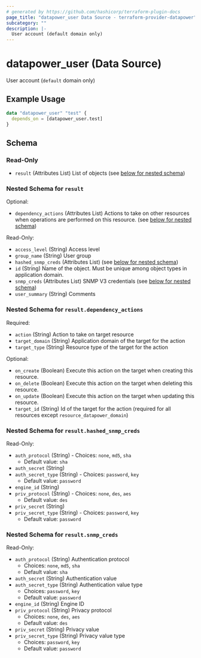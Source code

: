 ```yaml
---
# generated by https://github.com/hashicorp/terraform-plugin-docs
page_title: "datapower_user Data Source - terraform-provider-datapower"
subcategory: ""
description: |-
  User account (default domain only)
---
```


# datapower_user (Data Source)

User account (`default` domain only)

## Example Usage

```terraform
data "datapower_user" "test" {
  depends_on = [datapower_user.test]
}
```

<!-- schema generated by tfplugindocs -->
## Schema

### Read-Only

- `result` (Attributes List) List of objects (see [below for nested schema](#nestedatt--result))

<a id="nestedatt--result"></a>
### Nested Schema for `result`

Optional:

- `dependency_actions` (Attributes List) Actions to take on other resources when operations are performed on this resource. (see [below for nested schema](#nestedatt--result--dependency_actions))

Read-Only:

- `access_level` (String) Access level
- `group_name` (String) User group
- `hashed_snmp_creds` (Attributes List) (see [below for nested schema](#nestedatt--result--hashed_snmp_creds))
- `id` (String) Name of the object. Must be unique among object types in application domain.
- `snmp_creds` (Attributes List) SNMP V3 credentials (see [below for nested schema](#nestedatt--result--snmp_creds))
- `user_summary` (String) Comments

<a id="nestedatt--result--dependency_actions"></a>
### Nested Schema for `result.dependency_actions`

Required:

- `action` (String) Action to take on target resource
- `target_domain` (String) Application domain of the target for the action
- `target_type` (String) Resource type of the target for the action

Optional:

- `on_create` (Boolean) Execute this action on the target when creating this resource.
- `on_delete` (Boolean) Execute this action on the target when deleting this resource.
- `on_update` (Boolean) Execute this action on the target when updating this resource.
- `target_id` (String) Id of the target for the action (required for all resources except `resource_datapower_domain`)


<a id="nestedatt--result--hashed_snmp_creds"></a>
### Nested Schema for `result.hashed_snmp_creds`

Read-Only:

- `auth_protocol` (String) - Choices: `none`, `md5`, `sha`
  - Default value: `sha`
- `auth_secret` (String)
- `auth_secret_type` (String) - Choices: `password`, `key`
  - Default value: `password`
- `engine_id` (String)
- `priv_protocol` (String) - Choices: `none`, `des`, `aes`
  - Default value: `des`
- `priv_secret` (String)
- `priv_secret_type` (String) - Choices: `password`, `key`
  - Default value: `password`


<a id="nestedatt--result--snmp_creds"></a>
### Nested Schema for `result.snmp_creds`

Read-Only:

- `auth_protocol` (String) Authentication protocol
  - Choices: `none`, `md5`, `sha`
  - Default value: `sha`
- `auth_secret` (String) Authentication value
- `auth_secret_type` (String) Authentication value type
  - Choices: `password`, `key`
  - Default value: `password`
- `engine_id` (String) Engine ID
- `priv_protocol` (String) Privacy protocol
  - Choices: `none`, `des`, `aes`
  - Default value: `des`
- `priv_secret` (String) Privacy value
- `priv_secret_type` (String) Privacy value type
  - Choices: `password`, `key`
  - Default value: `password`
